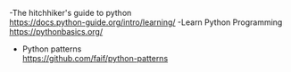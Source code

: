 -The hitchhiker's guide to python
<br> https://docs.python-guide.org/intro/learning/
-Learn Python Programming
<br>https://pythonbasics.org/

- Python patterns
<br> https://github.com/faif/python-patterns

